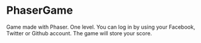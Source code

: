 # PhaserGame
Game made with Phaser. One level. 
You can log in by using your Facebook, Twitter or Github account. 
The 	game will store your score. 

